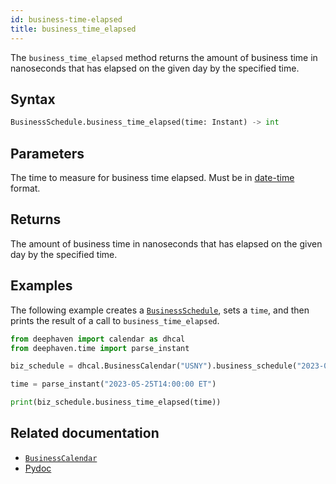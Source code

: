 ```yaml
---
id: business-time-elapsed
title: business_time_elapsed
---
```


The `business_time_elapsed` method returns the amount of business time in nanoseconds that has elapsed on the given day by the specified time.

## Syntax

```python syntax
BusinessSchedule.business_time_elapsed(time: Instant) -> int
```

## Parameters

<ParamTable>
<Param name="time" type="Instant">

The time to measure for business time elapsed. Must be in [date-time](../../../query-language/types/date-time.md) format.

</Param>
</ParamTable>

## Returns

The amount of business time in nanoseconds that has elapsed on the given day by the specified time.

## Examples

The following example creates a [`BusinessSchedule`](../business-calendar/business-schedule.md), sets a `time`, and then prints the result of a call to `business_time_elapsed`.

```python skip-test
from deephaven import calendar as dhcal
from deephaven.time import parse_instant

biz_schedule = dhcal.BusinessCalendar("USNY").business_schedule("2023-05-03")

time = parse_instant("2023-05-25T14:00:00 ET")

print(biz_schedule.business_time_elapsed(time))
```

## Related documentation

- [`BusinessCalendar`](../business-calendar/BusinessCalendar.md)
- [Pydoc](https://deephaven.io/core/pydoc/code/deephaven.calendar.html#deephaven.calendar.BusinessSchedule.business_time_elapsed)
